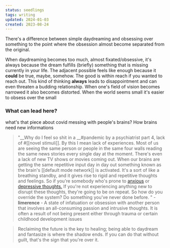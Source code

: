 ```yaml
---
status: seedlings
tags: writing
updated: 2024-01-03
created: 2023-08-24
---
```


There's a difference between simple daydreaming and obsessing over something to the point where the obsession almost become separated from the original.

When daydreaming becomes too much, almost fixated/obsessive, it's always because the dream fulfills (briefly) something that is missing currently in your life. The adjacent possible feels like enough because it __could__ be true, maybe, somehow. The good is within reach if you wanted to reach out.
This kind of thinking **always** leads to disappointment and can even threaten a budding relationship. 
When one's field of vision becomes narrowed it also becomes distorted. When the world seems small it's easier to obsess over the small
### What can lead here?
what's that piece about covid messing with people's brains? How brains need new informations 
> "__Why do I feel so shit in a __#pandemic by a psychiatrist part 4, lack of #[[novel stimuli]]. By this I mean lack of experiences. Most of us are seeing the same person or people in the same four walls reading the same news stories every single day at the moment. There's even a lack of new TV shows or movies coming out. When our brains are getting the same repetitive input day in day out something known as the brain's [[default mode network]] is activated. It's a sort of like a breathing standby, and it gives rise to rigid and repetitive thoughts and feelings. So if you're somebody who's prone to [anxious]([[anxiety]]) or [depressive thoughts.]([[depression]]) If you're not experiencing anything new to disrupt these thoughts, they're going to be on repeat. So how do you override the system? Do something you've never done before. "
    - **limerence**
        - A state of infatuation or obsession with another person that involves an all-consuming passion and intrusive thoughts. It is often a result of not being present either through trauma or certain childhood development issues

> Reclaiming the future is the key to healing; being able to daydream and fantasize is where the shadow ends. If you can do that without guilt, that's the sign that you're over it.
